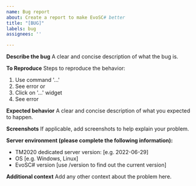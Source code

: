 ```yaml
---
name: Bug report
about: Create a report to make EvoSC# better
title: "[BUG]"
labels: bug
assignees: ''

---
```


**Describe the bug**
A clear and concise description of what the bug is.

**To Reproduce**
Steps to reproduce the behavior:
1. Use command '...'
2. See error
or
1. Click on '...' widget
2. See error

**Expected behavior**
A clear and concise description of what you expected to happen.

**Screenshots**
If applicable, add screenshots to help explain your problem.

**Server environment (please complete the following information):**
 - TM2020 dedicated server version: [e.g. 2022-06-29]
 - OS [e.g. Windows, Linux]
 - EvoSC# version [use /version to find out the current version]

**Additional context**
Add any other context about the problem here.
